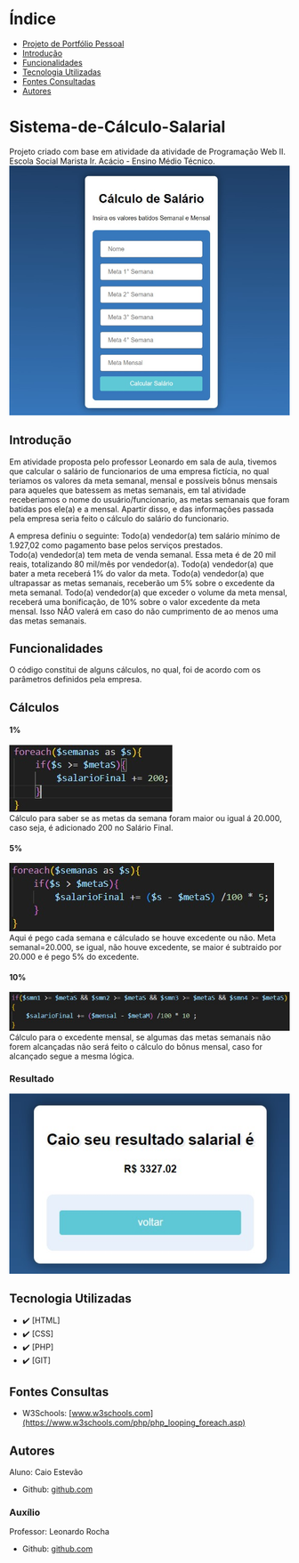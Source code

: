 # Índice 

* [Projeto de Portfólio Pessoal](#projeto-de-portifolio-pessoal)
* [Introdução](#introdu%C3%A7%C3%A3o)  
* [Funcionalidades](#funcioanlidades)  
* [Tecnologia Utilizadas](#tecnologia-utilizadas)  
* [Fontes Consultadas](#fontes-consultadas)  
* [Autores](#autores)  

# Sistema-de-Cálculo-Salarial

Projeto criado com base em atividade da atividade de Programação Web II. Escola Social Marista Ir. Acácio - Ensino Médio Técnico.
![Capa do Projeto](img/capa.jpg)


## Introdução
Em atividade proposta pelo professor Leonardo em sala de aula, tivemos que calcular o salário de funcionarios de uma empresa fictícia, no qual teriamos os valores da meta semanal, mensal e possíveis bônus mensais para aqueles que batessem as metas semanais, em tal atividade receberiamos o nome do usuário/funcionario, as metas semanais que foram batidas pos ele(a) e a mensal. Apartir disso, e das informações passada pela empresa seria feito o cálculo do salário do funcionario.

A empresa definiu o seguinte:
Todo(a) vendedor(a) tem salário mínimo de 1.927,02 como pagamento base pelos serviços prestados.  
Todo(a) vendedor(a) tem meta de venda semanal. Essa meta é de 20 mil reais, totalizando 80 mil/mês por vendedor(a).
Todo(a) vendedor(a) que bater a meta receberá 1% do valor da meta.
Todo(a) vendedor(a) que ultrapassar as metas semanais, receberão um 5% sobre o excedente da meta semanal.
Todo(a) vendedor(a) que exceder o volume da meta mensal, receberá uma bonificação, de 10% sobre o valor excedente da meta mensal. Isso NÃO valerá em caso do não cumprimento de ao menos uma das metas semanais.


## Funcionalidades
O código constitui de alguns cálculos, no qual, foi de acordo com os parâmetros definidos pela empresa.

## Cálculos

#### 1%
![1%](img/1%.jpg)  
Cálculo para saber se as metas da semana foram maior ou igual á 20.000, caso seja, é adicionado 200 no Salário Final.

#### 5%
![5%](img/5%.jpg)  
Aqui é pego cada semana e cálculado se houve excedente ou não. Meta semanal=20.000, se igual, não houve excedente, se maior é subtraido por 20.000 e é pego 5% do excedente.


#### 10%
![10%](img/10%.jpg)  
Cálculo para o excedente mensal, se algumas das metas semanais não forem alcançadas não será feito o cálculo do bônus mensal, caso for alcançado segue a mesma lógica.


### Resultado
![Resultado Final](img/resultado.jpg)  




## Tecnologia Utilizadas
- :heavy_check_mark: [HTML]
- :heavy_check_mark: [CSS]
- :heavy_check_mark: [PHP]
- :heavy_check_mark: [GIT]


## Fontes Consultas
- W3Schools: [www.w3schools.com](https://www.w3schools.com/php/php_looping_foreach.asp)

## Autores
Aluno: Caio Estevão
- Github: [github.com](https://github.com/Caioestevao1000)

### Auxílio
Professor: Leonardo Rocha
- Github: [github.com](https://github.com/LeonardoRochaMarista)
